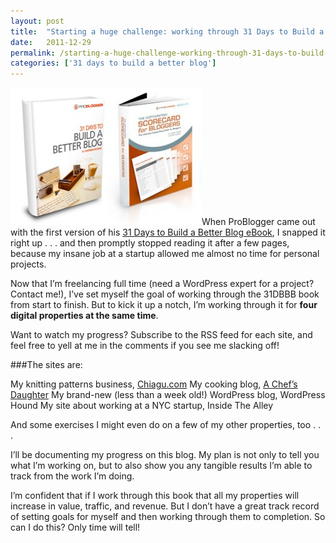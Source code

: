 ```yaml
---
layout: post
title:  "Starting a huge challenge: working through 31 Days to Build a Better Blog over 4 properties simultaneously"
date:   2011-12-29
permalink: /starting-a-huge-challenge-working-through-31-days-to-build-a-better-blog-over-4-properties-simultaneously/
categories: ['31 days to build a better blog']
---
```


<img src="/images/problogger-ebooks.jpg" class="post-thumb alignleft">When ProBlogger came out with the first version of his [31 Days to Build a Better Blog eBook](http://www.problogger.net/31dbbb-workbook/), I snapped it right up . . . and then promptly stopped reading it after a few pages, because my insane job at a startup allowed me almost no time for personal projects.

Now that I’m freelancing full time (need a WordPress expert for a project? Contact me!), I’ve set myself the goal of working through the 31DBBB book from start to finish. But to kick it up a notch, I’m working through it for **four digital properties at the same time**.

Want to watch my progress? Subscribe to the RSS feed for each site, and feel free to yell at me in the comments if you see me slacking off!

###The sites are:

My knitting patterns business, [Chiagu.com](http://chiagu.com)
My cooking blog, [A Chef’s Daughter](http://achefsdaughter.com)
My brand-new (less than a week old!) WordPress blog, WordPress Hound
My site about working at a NYC startup, Inside The Alley

And some exercises I might even do on a few of my other properties, too . . .

I’ll be documenting my progress on this blog. My plan is not only to tell you what I’m working on, but to also show you any tangible results I’m able to track from the work I’m doing.

I’m confident that if I work through this book that all my properties will increase in value, traffic, and revenue. But I don’t have a great track record of setting goals for myself and then working through them to completion. So can I do this? Only time will tell!